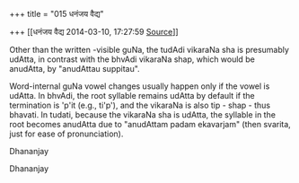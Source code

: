 +++
title = "015 धनंजय वैद्य"

+++
[[धनंजय वैद्य	2014-03-10, 17:27:59 [Source](https://groups.google.com/g/samskrita/c/nsg8deJx7hQ)]]



Other than the written -visible guNa, the tudAdi vikaraNa sha is presumably udAtta, in contrast with the bhvAdi vikaraNa shap, which would be anudAtta, by "anudAttau suppitau".

Word-internal guNa vowel changes usually happen only if the vowel is udAtta. In bhvAdi, the root syllable remains udAtta by default if the termination is 'p'it (e.g., ti'p'), and the vikaraNa is also tip - shap - thus bhavati. In tudati, because the vikaraNa sha is udAtta, the syllable in the root becomes anudAtta due to "anudAttam padam ekavarjam" (then svarita, just for ease of pronunciation).

Dhananjay

Dhananjay

